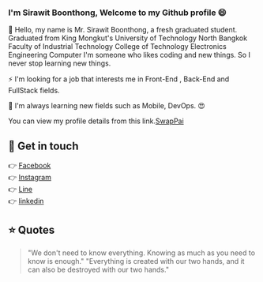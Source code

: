
### I'm Sirawit Boonthong, Welcome to my Github profile 😄 ###

🙋 Hello, my name is Mr. Sirawit Boonthong, a fresh graduated student. Graduated from King Mongkut's University of Technology North Bangkok Faculty of Industrial Technology College of Technology Electronics Engineering Computer  I'm someone who likes coding and new things. So I never stop learning new things.

⚡ I'm looking for a job that interests me in Front-End , Back-End and FullStack fields.

🌱 I'm always learning new fields such as Mobile, DevOps. 😍

You can view my profile details from this link.[SwapPai](https://sirawitpai.github.io/Profile-SirawitPai.github.io/?fbclid=IwAR0-IacZiD6BHbPLz_E6ZQAwIyo9081EHix99ADsjWEAPkD_vPcYQpn-1lc#)<br>

## 💖 Get in touch
👉 [Facebook](https://www.facebook.com/SirawitPai.S/)<br>
👉 [Instagram](https://www.instagram.com/sirawit_pai/)<br>
👉 [Line](https://timeline.line.me/user/_dXe3MazhyAyrKaYb8WUee4veK4rE5MQydci3LLc?utm_medium=windows&utm_source=desktop&utm_campaign=Profile)<br>
👉 [linkedin](https://www.linkedin.com/in/sirawit-pai-13342b200/)<br>


## ⭐ Quotes
> "We don't need to know everything. Knowing as much as you need to know is enough."
> "Everything is created with our two hands, and it can also be destroyed with our two hands."


<!--
**SirawitPai/SirawitPai** is a ✨ _special_ ✨ repository because its `README.md` (this file) appears on your GitHub profile.

Here are some ideas to get you started:

- 🔭 I’m currently working on ...
- 🌱 I’m currently learning ...
- 👯 I’m looking to collaborate on ...
- 🤔 I’m looking for help with ...
- 💬 Ask me about ...
- 📫 How to reach me: ...
- 😄 Pronouns: ...
- ⚡ Fun fact: ...
-->
